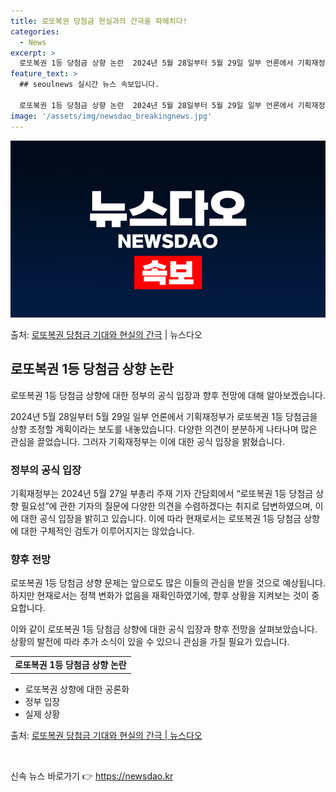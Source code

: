 ```yaml
---
title: 로또복권 당첨금 현실과의 간극을 파헤치다!
categories:
  - News
excerpt: >
  로또복권 1등 당첨금 상향 논란  2024년 5월 28일부터 5월 29일 일부 언론에서 기획재정부가 로또복권…
feature_text: >
  ## seoulnews 실시간 뉴스 속보입니다.

  로또복권 1등 당첨금 상향 논란  2024년 5월 28일부터 5월 29일 일부 언론에서 기획재정부가 로또복권…
image: '/assets/img/newsdao_breakingnews.jpg'
---
```


![뉴스다오 속보](/assets/img/newsdao_breakingnews.jpg)

<p>출처: <a href="https://newsdao.kr/4000" rel="dofollow">로또복권 당첨금 기대와 현실의 간극</a> | 뉴스다오</p>

<h2 data-ke-size="size26">로또복권 1등 당첨금 상향 논란</h2>
로또복권 1등 당첨금 상향에 대한 정부의 공식 입장과 향후 전망에 대해 알아보겠습니다.

<p data-ke-size="size16">2024년 5월 28일부터 5월 29일 일부 언론에서 기획재정부가 로또복권 1등 당첨금을 상향 조정할 계획이라는 보도를 내놓았습니다. 다양한 의견이 분분하게 나타나며 많은 관심을 끌었습니다. 그러자 기획재정부는 이에 대한 공식 입장을 밝혔습니다.</p>

<h3>정부의 공식 입장</h3>
<p data-ke-size="size16">기획재정부는 2024년 5월 27일 부총리 주재 기자 간담회에서 “로또복권 1등 당첨금 상향 필요성”에 관한 기자의 질문에 다양한 의견을 수렴하겠다는 취지로 답변하였으며, 이에 대한 공식 입장을 밝히고 있습니다. 이에 따라 현재로서는 로또복권 1등 당첨금 상향에 대한 구체적인 검토가 이루어지지는 않았습니다.</p>

<h3>향후 전망</h3>
<p data-ke-size="size16">로또복권 1등 당첨금 상향 문제는 앞으로도 많은 이들의 관심을 받을 것으로 예상됩니다. 하지만 현재로서는 정책 변화가 없음을 재확인하였기에, 향후 상황을 지켜보는 것이 중요합니다.</p>

이와 같이 로또복권 1등 당첨금 상향에 대한 공식 입장과 향후 전망을 살펴보았습니다. 상황의 발전에 따라 추가 소식이 있을 수 있으니 관심을 가질 필요가 있습니다.

<table>
	<tr>
		<td style="text-align: center; height: 17px;"><b>로또복권 1등 당첨금 상향 논란</b></td>
	</tr>
</table>

<ul>
	<li>로또복권 상향에 대한 공론화</li>
	<li>정부 입장</li>
	<li>실제 상황</li>
</ul>

출처: <a href="https://newsdao.kr/4000">로또복권 당첨금 기대와 현실의 간극 | 뉴스다오</a>
<p data-ke-size="size16">&nbsp;</p> 

신속 뉴스 바로가기 👉 <a href="https://newsdao.kr" rel="dofollow">https://newsdao.kr</a>


